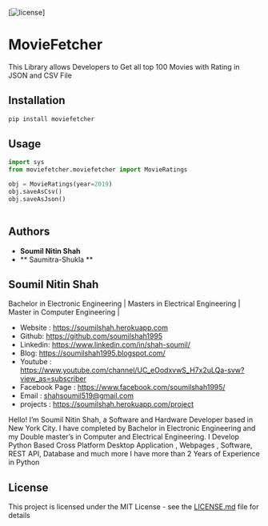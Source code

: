 
[![license](https://img.shields.io/github/license/mashape/apistatus.svg?maxAge=2592000)]


# MovieFetcher

This Library allows Developers to Get all top 100 Movies with Rating in JSON and CSV File 

## Installation

```bash
pip install moviefetcher
```
## Usage

```python
import sys
from moviefetcher.moviefetcher import MovieRatings

obj = MovieRatings(year=2019)
obj.saveAsCsv()
obj.saveAsJson()
    


```


## Authors

* **Soumil Nitin Shah** 
* ** Saumitra-Shukla **

## Soumil Nitin Shah 
Bachelor in Electronic Engineering |
Masters in Electrical Engineering | 
Master in Computer Engineering |

* Website : https://soumilshah.herokuapp.com
* Github: https://github.com/soumilshah1995
* Linkedin: https://www.linkedin.com/in/shah-soumil/
* Blog: https://soumilshah1995.blogspot.com/
* Youtube : https://www.youtube.com/channel/UC_eOodxvwS_H7x2uLQa-svw?view_as=subscriber
* Facebook Page : https://www.facebook.com/soumilshah1995/
* Email : shahsoumil519@gmail.com
* projects : https://soumilshah.herokuapp.com/project


Hello! I’m Soumil Nitin Shah, a Software and Hardware Developer based in New York City. I have completed by Bachelor in Electronic Engineering and my Double master’s in Computer and Electrical Engineering. I Develop Python Based Cross Platform Desktop Application , Webpages , Software, REST API, Database and much more I have more than 2 Years of Experience in Python


## License

This project is licensed under the MIT License - see the [LICENSE.md](LICENSE.md) file for details


